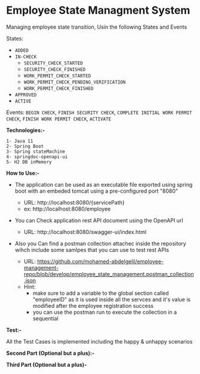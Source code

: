 # Employee State Managment System

Managing employee state transition, Usin the following States and Events

States:
- `ADDED`
- `IN-CHECK`
  - `SECURITY_CHECK_STARTED`
  - `SECURITY_CHECK_FINISHED`
  - `WORK_PERMIT_CHECK_STARTED`
  - `WORK_PERMIT_CHECK_PENDING_VERIFICATION`
  - `WORK_PERMIT_CHECK_FINISHED`
- `APPROVED`
- `ACTIVE`  

Events:
`BEGIN CHECK`, `FINISH SECURITY CHECK`, `COMPLETE INITIAL WORK PERMIT CHECK`, `FINISH WORK PERMIT CHECK`, `ACTIVATE`

**Technologies:-**


    1- Java 11
    2- Spring Boot
    3- Spring stateMachine
    4- springdoc-openapi-ui
    5- H2 DB inMemory
    
 
 **How to Use:-**
 
- The application can be used as an executable file exported using spring boot with an embeded tomcat using a pre-configured port "8080"
 
     - URL: http://localhost:8080/{servicePath}
     - ex: http://localhost:8080/employee
     
- You can Check application rest API document using the OpenAPI url
    - URL: http://localhost:8080/swagger-ui/index.html
    
- Also you Can find a postman collection attachec inside the repository wihch include some samlpes that you can use to test rest APIs
    - URL: https://github.com/mohamed-abdelgelil/employee-management-repo/blob/develop/employee_state_management.postman_collection.json
    - Hint:
        - make sure to add a variable to the global section called "employeeID" as it is used inside all the servces and it's value is modified after the employee registration success
        - you can use the postman run to execute the collection in a sequential
        
        
**Test:-**

All the Test Cases is implemented including the happy & unhappy scenarios


**Second Part (Optional but a plus):-**


**Third Part (Optional but a plus)-**
